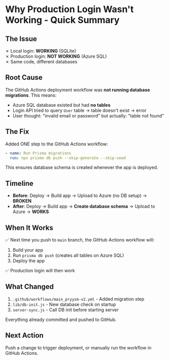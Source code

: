 # Why Production Login Wasn't Working - Quick Summary

## The Issue
✗ Local login: **WORKING** (SQLite)  
✗ Production login: **NOT WORKING** (Azure SQL)  
✗ Same code, different databases

## Root Cause
The GitHub Actions deployment workflow was **not running database migrations**. This means:
- Azure SQL database existed but had **no tables**
- Login API tried to query `User` table → table doesn't exist → error
- User thought: "invalid email or password" but actually: "table not found"

## The Fix
Added ONE step to the GitHub Actions workflow:
```yaml
- name: Run Prisma migrations
  run: npx prisma db push --skip-generate --skip-seed
```

This ensures database schema is created whenever the app is deployed.

## Timeline
- **Before**: Deploy → Build app → Upload to Azure (no DB setup) → **BROKEN**
- **After**: Deploy → Build app → **Create database schema** → Upload to Azure → **WORKS**

## When It Works
✅ Next time you push to `main` branch, the GitHub Actions workflow will:
1. Build your app
2. Run `prisma db push` (creates all tables on Azure SQL)
3. Deploy the app

✅ Production login will then work

## What Changed
1. `.github/workflows/main_pryysm-v2.yml` - Added migration step
2. `lib/db-init.js` - New database check on startup
3. `server-sync.js` - Call DB init before starting server

Everything already committed and pushed to GitHub.

## Next Action
Push a change to trigger deployment, or manually run the workflow in GitHub Actions.

